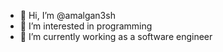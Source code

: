 - 👋 Hi, I’m @amalgan3sh
- 👀 I’m interested in programming
- 🌱 I’m currently working as a software engineer
 

<!---
amalgan3sh/amalgan3sh is a ✨ special ✨ repository because its `README.md` (this file) appears on your GitHub profile.
You can click the Preview link to take a look at your changes.
--->
